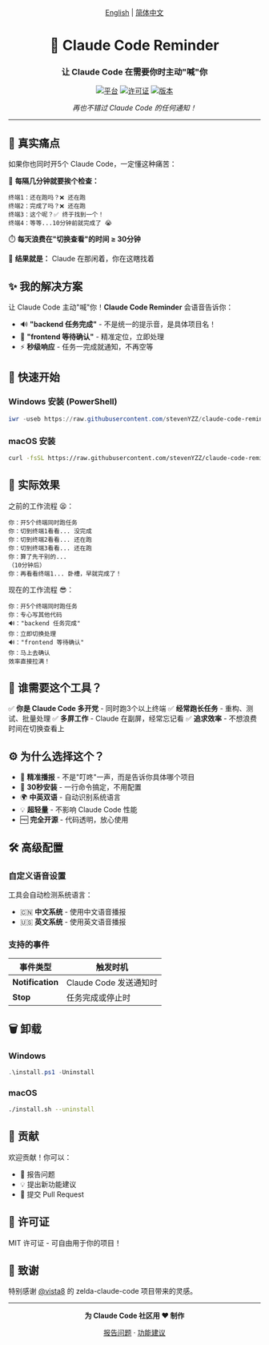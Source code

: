 <div align="center">

[English](README.md) | [简体中文](README_CN.md)

# 🔔 Claude Code Reminder

### 让 Claude Code 在需要你时主动"喊"你

[![平台](https://img.shields.io/badge/平台-Windows%20%7C%20macOS-blue)](https://github.com/stevenYZZ/claude-code-reminder)
[![许可证](https://img.shields.io/badge/许可证-MIT-green)](LICENSE)
[![版本](https://img.shields.io/badge/版本-1.0.0-orange)](https://github.com/stevenYZZ/claude-code-reminder/releases)

*再也不错过 Claude Code 的任何通知！*

</div>

---

## 🎯 真实痛点

如果你也同时开5个 Claude Code，一定懂这种痛苦：

🔄 **每隔几分钟就要挨个检查：**

```
终端1：还在跑吗？❌ 还在跑
终端2：完成了吗？❌ 还在跑  
终端3：这个呢？✅ 终于找到一个！
终端4：等等...10分钟前就完成了 😭
```

⏱️ **每天浪费在"切换查看"的时间 ≥ 30分钟**

🤯 **结果就是：** Claude 在那闲着，你在这瞎找着

## ✨ 我的解决方案

让 Claude Code 主动"喊"你！**Claude Code Reminder** 会语音告诉你：

- 🔊 **"backend 任务完成"** - 不是统一的提示音，是具体项目名！
- 🎯 **"frontend 等待确认"** - 精准定位，立即处理
- ⚡ **秒级响应** - 任务一完成就通知，不再空等

## 🚀 快速开始

### Windows 安装 (PowerShell)

```powershell
iwr -useb https://raw.githubusercontent.com/stevenYZZ/claude-code-reminder/master/install.ps1 | iex
```

### macOS 安装

```bash
curl -fsSL https://raw.githubusercontent.com/stevenYZZ/claude-code-reminder/master/install.sh | bash
```

## 📖 实际效果

之前的工作流程 😫：

```
你：开5个终端同时跑任务
你：切到终端1看看... 没完成
你：切到终端2看看... 还在跑
你：切到终端3看看... 还在跑
你：算了先干别的...
（10分钟后）
你：再看看终端1... 卧槽，早就完成了！
```

现在的工作流程 😎：

```
你：开5个终端同时跑任务
你：专心写其他代码
🔊："backend 任务完成"
你：立即切换处理
🔊："frontend 等待确认"  
你：马上去确认
效率直接拉满！
```

## 🎯 谁需要这个工具？

✅ **你是 Claude Code 多开党** - 同时跑3个以上终端
✅ **经常跑长任务** - 重构、测试、批量处理
✅ **多屏工作** - Claude 在副屏，经常忘记看
✅ **追求效率** - 不想浪费时间在切换查看上

## ⚙️ 为什么选择这个？

- 🎯 **精准播报** - 不是"叮咚"一声，而是告诉你具体哪个项目
- 🚀 **30秒安装** - 一行命令搞定，不用配置
- 🌍 **中英双语** - 自动识别系统语言
- 💡 **超轻量** - 不影响 Claude Code 性能
- 🆓 **完全开源** - 代码透明，放心使用

## 🛠️ 高级配置

### 自定义语音设置

工具会自动检测系统语言：

- 🇨🇳 **中文系统** - 使用中文语音播报
- 🇺🇸 **英文系统** - 使用英文语音播报

### 支持的事件

| 事件类型               | 触发时机               |
| ---------------------- | ---------------------- |
| **Notification** | Claude Code 发送通知时 |
| **Stop**         | 任务完成或停止时       |

## 🗑️ 卸载

### Windows

```powershell
.\install.ps1 -Uninstall
```

### macOS

```bash
./install.sh --uninstall
```

## 🤝 贡献

欢迎贡献！你可以：

- 🐛 报告问题
- 💡 提出新功能建议
- 🔧 提交 Pull Request

## 📄 许可证

MIT 许可证 - 可自由用于你的项目！

## 🙏 致谢

特别感谢 [@vista8](https://twitter.com/vista8) 的 zelda-claude-code 项目带来的灵感。

---

<div align="center">

**为 Claude Code 社区用 ❤️ 制作**

[报告问题](https://github.com/stevenYZZ/claude-code-reminder/issues) · [功能建议](https://github.com/stevenYZZ/claude-code-reminder/issues)

</div>
